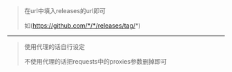 > 在url中填入releases的url即可
> 
> 如(https://github.com/*/*/releases/tag/*)
***
> 使用代理的话自行设定
> 
> 不使用代理的话把requests中的proxies参数删掉即可